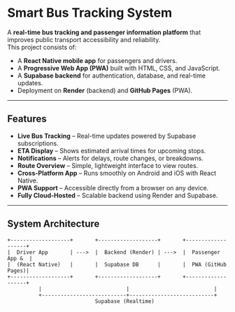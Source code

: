 # Smart Bus Tracking System

A **real-time bus tracking and passenger information platform** that improves public transport accessibility and reliability.  
This project consists of:  
- A **React Native mobile app** for passengers and drivers.  
- A **Progressive Web App (PWA)** built with HTML, CSS, and JavaScript.  
- A **Supabase backend** for authentication, database, and real-time updates.  
- Deployment on **Render** (backend) and **GitHub Pages** (PWA).

---

## Features

- **Live Bus Tracking** – Real-time updates powered by Supabase subscriptions.  
- **ETA Display** – Shows estimated arrival times for upcoming stops.  
- **Notifications** – Alerts for delays, route changes, or breakdowns.  
- **Route Overview** – Simple, lightweight interface to view routes.  
- **Cross-Platform App** – Runs smoothly on Android and iOS with React Native.  
- **PWA Support** – Accessible directly from a browser on any device.  
- **Fully Cloud-Hosted** – Scalable backend using Render and Supabase.  

---

## System Architecture

```text
+-------------------+       +-------------------+       +-------------------+
|  Driver App       | --->  |  Backend (Render) | --->  |  Passenger App &  |
|  (React Native)   |       |  Supabase DB      |       |  PWA (GitHub Pages)|
+-------------------+       +-------------------+       +-------------------+
          |                           |                           |
          +---------------------------+---------------------------+
                            Supabase (Realtime)
